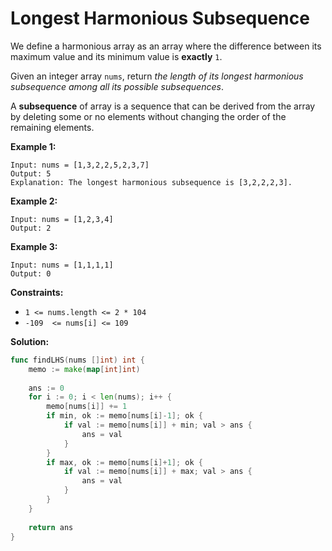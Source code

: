 # Longest Harmonious Subsequence
We define a harmonious array as an array where the difference between its maximum value and its minimum value is  **exactly**  `1`.

Given an integer array  `nums`, return  _the length of its longest harmonious subsequence among all its possible subsequences_.

A  **subsequence**  of array is a sequence that can be derived from the array by deleting some or no elements without changing the order of the remaining elements.

**Example 1:**

	Input: nums = [1,3,2,2,5,2,3,7]
	Output: 5
	Explanation: The longest harmonious subsequence is [3,2,2,2,3].

**Example 2:**

	Input: nums = [1,2,3,4]
	Output: 2

**Example 3:**

	Input: nums = [1,1,1,1]
	Output: 0

**Constraints:**

-   `1 <= nums.length <= 2 * 104`
-   `-109  <= nums[i] <= 109`

**Solution:**
```go
func findLHS(nums []int) int {
    memo := make(map[int]int)
    
    ans := 0
    for i := 0; i < len(nums); i++ {
        memo[nums[i]] += 1
        if min, ok := memo[nums[i]-1]; ok {
            if val := memo[nums[i]] + min; val > ans {
                ans = val
            }
        }
        if max, ok := memo[nums[i]+1]; ok {
            if val := memo[nums[i]] + max; val > ans {
                ans = val
            }                        
        }
    }
    
    return ans
}
```